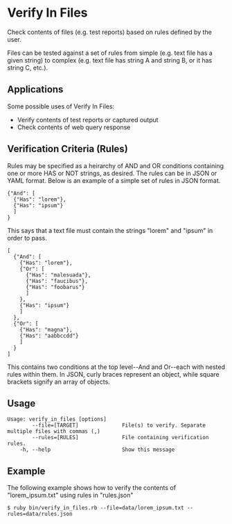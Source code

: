 # Verify In Files

Check contents of files (e.g. test reports) based on rules defined by the user.

Files can be tested against a set of rules from simple (e.g. text file has a
given string) to complex (e.g. text file has string A and string B, or it has
string C, etc.).

## Applications

Some possible uses of Verify In Files:

- Verify contents of test reports or captured output
- Check contents of web query response

## Verification Criteria (Rules)
Rules may be specified as a heirarchy of AND and OR conditions containing one
or more HAS or NOT strings, as desired.  The rules can be in JSON or YAML format.  Below is an example of a simple set of rules in JSON format.

```
{"And": [
  {"Has": "lorem"},
  {"Has": "ipsum"}
  ]
}
```

This says that a text file must contain the strings "lorem" and "ipsum" in
order to pass.

```
[
  {"And": [
    {"Has": "lorem"},
    {"Or": [
      {"Has": "malesuada"},
      {"Has": "faucibus"},
      {"Has": "foobarus"}
      ]
    },
    {"Has": "ipsum"}
    ]
  },
  {"Or": [
    {"Has": "magna"},
    {"Has": "aabbccdd"}
    ]
  }
]
```

This contains two conditions at the top level--And and Or--each with nested
rules within them.  In JSON, curly braces represent an object, while square
brackets signify an array of objects.

## Usage

```
Usage: verify_in_files [options]
        --file=[TARGET]              File(s) to verify. Separate multiple files with commas (,)
        --rules=[RULES]              File containing verification rules.
    -h, --help                       Show this message
```

## Example
The following example shows how to verify the contents of "lorem_ipsum.txt" using rules in "rules.json"

```
$ ruby bin/verify_in_files.rb --file=data/lorem_ipsum.txt --rules=data/rules.json
```
